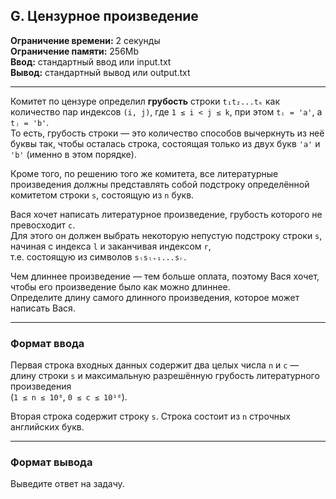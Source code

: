 ## G. Цензурное произведение

**Ограничение времени:** 2 секунды  
**Ограничение памяти:** 256Mb  
**Ввод:** стандартный ввод или input.txt  
**Вывод:** стандартный вывод или output.txt

---

Комитет по цензуре определил **грубость** строки `t₁t₂...tₖ` как количество пар индексов `(i, j)`, где `1 ≤ i < j ≤ k`, при этом `tᵢ = 'a'`, а `tⱼ = 'b'`.  
То есть, грубость строки — это количество способов вычеркнуть из неё буквы так, чтобы осталась строка, состоящая только из двух букв `'a'` и `'b'` (именно в этом порядке).

Кроме того, по решению того же комитета, все литературные произведения должны представлять собой подстроку определённой комитетом строки `s`, состоящую из `n` букв.

Вася хочет написать литературное произведение, грубость которого не превосходит `c`.  
Для этого он должен выбрать некоторую непустую подстроку строки `s`, начиная с индекса `l` и заканчивая индексом `r`,  
т.е. состоящую из символов `sₗsₗ₊₁...sᵣ`.

Чем длиннее произведение — тем больше оплата, поэтому Вася хочет, чтобы его произведение было как можно длиннее.  
Определите длину самого длинного произведения, которое может написать Вася.

---

### Формат ввода

Первая строка входных данных содержит два целых числа `n` и `c` — длину строки `s` и максимальную разрешённую грубость литературного произведения  
(`1 ≤ n ≤ 10⁶`, `0 ≤ c ≤ 10¹⁸`).

Вторая строка содержит строку `s`. Строка состоит из `n` строчных английских букв.

---

### Формат вывода

Выведите ответ на задачу.